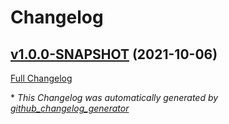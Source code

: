 # Changelog

## [v1.0.0-SNAPSHOT](https://github.com/nasa-pds-engineering-node/exemplar/tree/v1.0.0-SNAPSHOT) (2021-10-06)

[Full Changelog](https://github.com/nasa-pds-engineering-node/exemplar/compare/689c2d349b3b58168763c0878db5d14d5650b9f7...v1.0.0-SNAPSHOT)



\* *This Changelog was automatically generated by [github_changelog_generator](https://github.com/github-changelog-generator/github-changelog-generator)*
